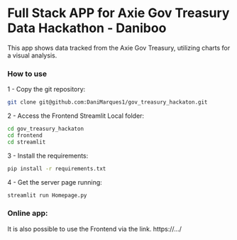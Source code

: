 # Full Stack APP for Axie Gov Treasury Data Hackathon - Daniboo

This app shows data tracked from the Axie Gov Treasury, utilizing charts for a visual analysis.

### How to use

1 - Copy the git repository:
```bash
git clone git@github.com:DaniMarques1/gov_treasury_hackaton.git
```

2 - Access the Frontend Streamlit Local folder:
```bash
cd gov_treasury_hackaton
cd frontend
cd streamlit
```

3 - Install the requirements:
```bash
pip install -r requirements.txt
```

4 - Get the server page running:
```bash
streamlit run Homepage.py
```

### Online app:

It is also possible to use the Frontend via the link.
https://.../
